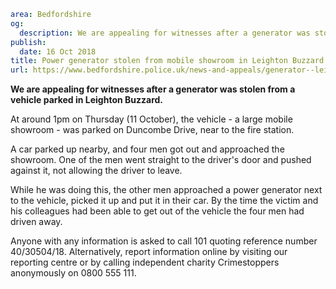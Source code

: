 ```yaml
area: Bedfordshire
og:
  description: We are appealing for witnesses after a generator was stolen from a vehicle parked in Leighton Buzzard.
publish:
  date: 16 Oct 2018
title: Power generator stolen from mobile showroom in Leighton Buzzard
url: https://www.bedfordshire.police.uk/news-and-appeals/generator--leightonbuzzard-appeal-16oct
```

**We are appealing for witnesses after a generator was stolen from a vehicle parked in Leighton Buzzard.**

At around 1pm on Thursday (11 October), the vehicle - a large mobile showroom - was parked on Duncombe Drive, near to the fire station.

A car parked up nearby, and four men got out and approached the showroom. One of the men went straight to the driver's door and pushed against it, not allowing the driver to leave.

While he was doing this, the other men approached a power generator next to the vehicle, picked it up and put it in their car. By the time the victim and his colleagues had been able to get out of the vehicle the four men had driven away.

Anyone with any information is asked to call 101 quoting reference number 40/30504/18. Alternatively, report information online by visiting our reporting centre or by calling independent charity Crimestoppers anonymously on 0800 555 111.
